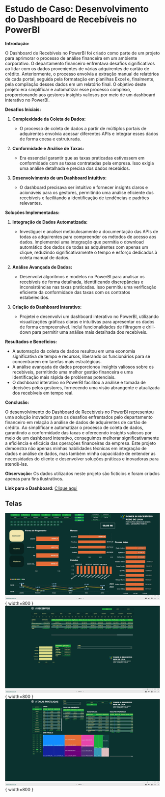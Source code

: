 # Estudo de Caso: Desenvolvimento do Dashboard de Recebíveis no PowerBI

**Introdução:**

O Dashboard de Recebíveis no PowerBI foi criado como parte de um projeto para aprimorar o processo de análise financeira em um ambiente corporativo. O departamento financeiro enfrentava desafios significativos ao lidar com os dados provenientes de várias adquirentes de cartão de crédito. Anteriormente, o processo envolvia a extração manual de relatórios de cada portal, seguida pela formatação em planilhas Excel e, finalmente, pela compilação desses dados em um relatório final. O objetivo deste projeto era simplificar e automatizar esse processo complexo, proporcionando aos gestores insights valiosos por meio de um dashboard interativo no PowerBI.

**Desafios Iniciais:**

1. **Complexidade da Coleta de Dados:**
   - O processo de coleta de dados a partir de múltiplos portais de adquirentes envolvia acessar diferentes APIs e integrar esses dados de forma coesa e estruturada.
   
2. **Conformidade e Análise de Taxas:**
   - Era essencial garantir que as taxas praticadas estivessem em conformidade com as taxas contratadas pela empresa. Isso exigia uma análise detalhada e precisa dos dados recebidos.
   
3. **Desenvolvimento de um Dashboard Intuitivo:**
   - O dashboard precisava ser intuitivo e fornecer insights claros e acionáveis para os gestores, permitindo uma análise eficiente dos recebíveis e facilitando a identificação de tendências e padrões relevantes.

**Soluções Implementadas:**

1. **Integração de Dados Automatizada:**
   - Investiguei e analisei meticulosamente a documentação das APIs de todas as adquirentes para compreender os métodos de acesso aos dados. Implementei uma integração que permitia o download automático dos dados de todas as adquirentes com apenas um clique, reduzindo significativamente o tempo e esforço dedicados à coleta manual de dados.

2. **Análise Avançada de Dados:**
   - Desenvolvi algoritmos e modelos no PowerBI para analisar os recebíveis de forma detalhada, identificando discrepâncias e inconsistências nas taxas praticadas. Isso permitiu uma verificação eficiente da conformidade das taxas com os contratos estabelecidos.

3. **Criação do Dashboard Interativo:**
   - Projetei e desenvolvi um dashboard interativo no PowerBI, utilizando visualizações gráficas claras e intuitivas para apresentar os dados de forma compreensível. Incluí funcionalidades de filtragem e drill-down para permitir uma análise mais detalhada dos recebíveis.

**Resultados e Benefícios:**

- A automação da coleta de dados resultou em uma economia significativa de tempo e recursos, liberando os funcionários para se concentrarem em tarefas mais estratégicas.
- A análise avançada de dados proporcionou insights valiosos sobre os recebíveis, permitindo uma melhor gestão financeira e uma identificação mais rápida de problemas potenciais.
- O dashboard interativo no PowerBI facilitou a análise e tomada de decisões pelos gestores, fornecendo uma visão abrangente e atualizada dos recebíveis em tempo real.

**Conclusão:**

O desenvolvimento do Dashboard de Recebíveis no PowerBI representou uma solução inovadora para os desafios enfrentados pelo departamento financeiro em relação à análise de dados de adquirentes de cartão de crédito. Ao simplificar e automatizar o processo de coleta de dados, garantindo a conformidade das taxas e oferecendo insights valiosos por meio de um dashboard interativo, conseguimos melhorar significativamente a eficiência e eficácia das operações financeiras da empresa. Este projeto demonstra não apenas minhas habilidades técnicas em integração de dados e análise de dados, mas também minha capacidade de entender as necessidades do cliente e desenvolver soluções práticas e inovadoras para atendê-las.

 **Observação:** Os dados utilizados neste projeto são fictícios e foram criados apenas para fins ilustrativos.


**Link para o Dashboard:** <a href="https://x.gd/kZsWj" target="_blank">Clique aqui</a>


## Telas

![Dashboard](TelaDashboard.jpg){ width=800 }
![Recebíveis](TelaRecebiveis.jpg){ width=800 }
![Adquirente](TelaAdquirentes.jpg){ width=800 }


 




